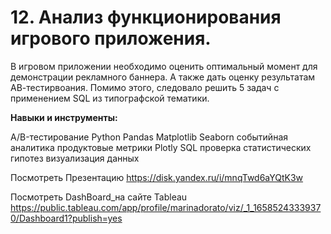 #  12. Анализ функционирования игрового приложения.

В игровом приложении необходимо оценить оптимальный момент для демонстрации рекламного баннера.  А также дать оценку результатам АВ-тестирвоания. Помимо этого, следовало решить 5 задач с применением SQL из типографской тематики.

**Навыки и инструменты:** 

A/B-тестирование
Python
Pandas
Matplotlib
Seaborn
событийная аналитика
продуктовые метрики
Plotly
SQL
проверка статистических гипотез
визуализация данных
    
Посмотреть Презентацию https://disk.yandex.ru/i/mnqTwd6aYQtK3w

Посмотреть DashBoard_на сайте Tableau https://public.tableau.com/app/profile/marinadorato/viz/_1_16585243339370/Dashboard1?publish=yes

 
